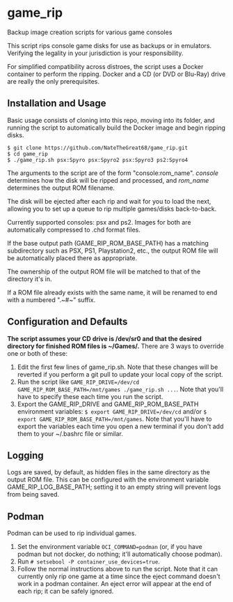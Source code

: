 # game_rip
Backup image creation scripts for various game consoles

This script rips console game disks for use as backups or in emulators. Verifying the legality in your jurisdiction is your responsibility.

For simplified compatibility across distroes, the script uses a Docker container to perform the ripping. Docker and a CD (or DVD or Blu-Ray) drive are really the only prerequisites.

## Installation and Usage
Basic usage consists of cloning into this repo, moving into its folder, and running the script to automatically build the Docker image and begin ripping disks.
```
$ git clone https://github.com/NateTheGreat68/game_rip.git
$ cd game_rip
$ ./game_rip.sh psx:Spyro psx:Spyro2 psx:Spyro3 ps2:Spyro4
```

The arguments to the script are of the form "console:rom\_name". *console* determines how the disk will be ripped and processed, and *rom\_name* determines the output ROM filename.

The disk will be ejected after each rip and wait for you to load the next, allowing you to set up a queue to rip multiple games/disks back-to-back.

Currently supported consoles: psx and ps2. Images for both are automatically compressed to .chd format files.

If the base output path (GAME\_RIP\_ROM\_BASE\_PATH) has a matching subdirectory such as PSX, PS1, Playstation2, etc., the output ROM file will be automatically placed there as appropriate.

The ownership of the output ROM file will be matched to that of the directory it's in.

If a ROM file already exists with the same name, it will be renamed to end with a numbered ".~#~" suffix.

## Configuration and Defaults
**The script assumes your CD drive is /dev/sr0 and that the desired directory for finished ROM files is ~/Games/.** There are 3 ways to override one or both of these:
1. Edit the first few lines of game\_rip.sh. Note that these changes will be reverted if you perform a git pull to update your local copy of the script.
1. Run the script like `GAME_RIP_DRIVE=/dev/cd GAME_RIP_ROM_BASE_PATH=/mnt/games ./game_rip.sh ...`. Note that you'll have to specify these each time you run the script.
1. Export the GAME\_RIP\_DRIVE and GAME\_RIP\_ROM\_BASE\_PATH environment variables: `$ export GAME_RIP_DRIVE=/dev/cd` and/or `$ export GAME_RIP_ROM_BASE_PATH=/mnt/games`. Note that you'll have to export the variables each time you open a new terminal if you don't add them to your ~/.bashrc file or similar.

## Logging
Logs are saved, by default, as hidden files in the same directory as the output ROM file. This can be configured with the environment variable GAME\_RIP\_LOG\_BASE\_PATH; setting it to an empty string will prevent logs from being saved.

## Podman
Podman can be used to rip individual games.
1. Set the environment variable `OCI_COMMAND=podman` (or, if you have podman but not docker, do nothing; it'll automatically choose podman).
1. Run `# setsebool -P container_use_devices=true`.
1. Follow the normal instructions above to run the script. Note that it can currently only rip one game at a time since the eject command doesn't work in a podman container. An eject error will appear at the end of each rip; it can be safely ignored.
